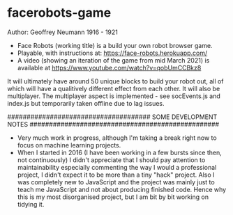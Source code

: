 # facerobots-game
Author: Geoffrey Neumann 1916 - 1921

* Face Robots (working title) is a build your own robot browser game.
* Playable, with instructions at: https://face-robots.herokuapp.com/
* A video (showing an iteration of the game from mid March 2021) is available at https://www.youtube.com/watch?v=qobUmCCBkz8

It will ultimately have around 50 unique blocks to build your robot out, all of which will have a qualitively different effect from each other.
It will also be multiplayer. The multiplayer aspect is implemented - see socEvents.js and index.js but temporarily taken offline due to lag issues.

##################################### SOME DEVELOPMENT NOTES #################################################

* Very much work in progress, although I'm taking a break right now to focus on machine learning projects.
* When I started in 2016 (I have been working in a few bursts since then, not continuously) I didn't appreciate that I should pay attention to maintainability especially commenting the way I would a professional project, I didn't expect it to be more than a tiny "hack" project. Also I was completely new to JavaScript and the project was mainly just to teach me JavaScript and not about producing finished code. Hence why this is my most disorganised project, but I am bit by bit working on tidying it.
